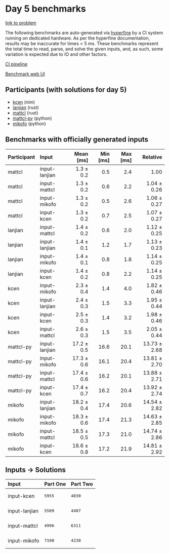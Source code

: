 # Day 5 benchmarks

[link to problem](https://adventofcode.com/2024/day/5)

The following benchmarks are auto-generated via
[hyperfine](https://github.com/sharkdp/hyperfine) by a CI system running on
dedicated hardware. As per the hyperfine documentation, results may be
inaccurate for times < 5 ms. These benchmarks represent the total time to read,
parse, and solve the given inputs, and, as such, some variation is expected due
to IO and other factors.

[CI pipeline](http://ci.papercode.net:8080/teams/main/pipelines/aoc2024)

[Benchmark web UI](https://aoc.ancalagon.black)


## Participants (with solutions for day 5)

- [kcen](https://github.com/kcen/aoc2024) (nim)
- [lanjian](https://github.com/lanjian/aoc-2024) (rust)
- [mattcl](https://github.com/mattcl/aoc2024) (rust)
- [mattcl-py](https://github.com/mattcl/aoc2024-py) (python)
- [mikofo](https://github.com/mikofo/aoc2024) (python)


## Benchmarks with officially generated inputs

| Participant | Input | Mean [ms] | Min [ms] | Max [ms] | Relative |
|:---|:---|---:|---:|---:|---:|
| mattcl | input-lanjian | 1.3 ± 0.2 | 0.5 | 2.4 | 1.00 |
| mattcl | input-mattcl | 1.3 ± 0.2 | 0.6 | 2.2 | 1.04 ± 0.26 |
| mattcl | input-mikofo | 1.3 ± 0.2 | 0.5 | 2.6 | 1.06 ± 0.27 |
| mattcl | input-kcen | 1.3 ± 0.2 | 0.7 | 2.5 | 1.07 ± 0.27 |
| lanjian | input-mattcl | 1.4 ± 0.2 | 0.6 | 2.0 | 1.12 ± 0.25 |
| lanjian | input-lanjian | 1.4 ± 0.1 | 1.2 | 1.7 | 1.13 ± 0.23 |
| lanjian | input-mikofo | 1.4 ± 0.1 | 0.8 | 1.8 | 1.14 ± 0.25 |
| lanjian | input-kcen | 1.4 ± 0.2 | 0.8 | 2.2 | 1.14 ± 0.25 |
| kcen | input-mikofo | 2.3 ± 0.4 | 1.4 | 4.0 | 1.82 ± 0.46 |
| kcen | input-lanjian | 2.4 ± 0.3 | 1.5 | 3.3 | 1.95 ± 0.44 |
| kcen | input-kcen | 2.5 ± 0.3 | 1.4 | 3.2 | 1.98 ± 0.46 |
| kcen | input-mattcl | 2.6 ± 0.3 | 1.5 | 3.5 | 2.05 ± 0.44 |
| mattcl-py | input-lanjian | 17.2 ± 0.5 | 16.6 | 20.1 | 13.73 ± 2.68 |
| mattcl-py | input-mikofo | 17.3 ± 0.6 | 16.1 | 20.4 | 13.81 ± 2.70 |
| mattcl-py | input-mattcl | 17.4 ± 0.6 | 16.2 | 20.1 | 13.88 ± 2.71 |
| mattcl-py | input-kcen | 17.4 ± 0.7 | 16.2 | 20.4 | 13.92 ± 2.74 |
| mikofo | input-lanjian | 18.2 ± 0.4 | 17.4 | 20.6 | 14.54 ± 2.82 |
| mikofo | input-mikofo | 18.3 ± 0.6 | 17.4 | 21.3 | 14.63 ± 2.85 |
| mikofo | input-mattcl | 18.5 ± 0.5 | 17.3 | 21.0 | 14.74 ± 2.86 |
| mikofo | input-kcen | 18.6 ± 0.8 | 17.2 | 21.9 | 14.81 ± 2.92 |


## Inputs -> Solutions

| Input | Part One | Part Two |
|:---|:---|:---|
|input-kcen|<pre>5955</pre>|<pre>4030</pre>|
|input-lanjian|<pre>5509</pre>|<pre>4407</pre>|
|input-mattcl|<pre>4996</pre>|<pre>6311</pre>|
|input-mikofo|<pre>7198</pre>|<pre>4230</pre>|